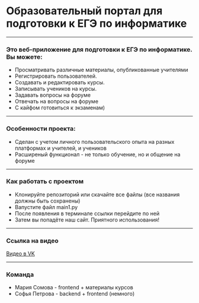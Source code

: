 # Образовательный портал для подготовки к ЕГЭ по информатике

---
### Это веб-приложение для подготовки к ЕГЭ по информатике. Вы можете:
- Просматривать различные материалы, опубликованные учителями
- Регистрировать пользователей.
- Создавать и редактировать курсы.
- Записывать учеников на курсы.
- Задавать вопросы на форуме
- Отвечать на вопросы на форуме
- С кайфом готовиться к экзаменам)
---
### Особенности проекта:

- Сделан с учетом личного пользовательского опыта на разных платформах и учителей, и учеников
- Расширеный функционал - не только обучение, но и общение на форуме

---
### Как работать с проектом
- Клонируйте репозиторий или скачайте все файлы (все названия должны быть сохранены)
- Вапустите файл main1.py
- После появления в терминале ссылки перейдите по ней
- Затем вы попадёте наш сайт. Приятного использования!
---
### Ссылка на видео

[Видео в VK]()

---
### Команда
- Мария Сомова - frontend + материалы курсов
- Софья Петрова - backend + frontend (немного)
